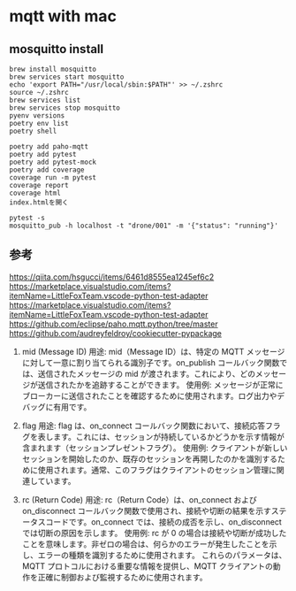 # mqtt with mac

## mosquitto install

```
brew install mosquitto
brew services start mosquitto
echo 'export PATH="/usr/local/sbin:$PATH"' >> ~/.zshrc
source ~/.zshrc
brew services list
brew services stop mosquitto
pyenv versions
poetry env list
poetry shell
```

```
poetry add paho-mqtt
poetry add pytest
poetry add pytest-mock
poetry add coverage
coverage run -m pytest
coverage report
coverage html
index.htmlを開く
```

```
pytest -s
mosquitto_pub -h localhost -t "drone/001" -m '{"status": "running"}'
```

## 参考

https://qiita.com/hsgucci/items/6461d8555ea1245ef6c2
https://marketplace.visualstudio.com/items?itemName=LittleFoxTeam.vscode-python-test-adapter
https://marketplace.visualstudio.com/items?itemName=LittleFoxTeam.vscode-python-test-adapter
https://github.com/eclipse/paho.mqtt.python/tree/master
https://github.com/audreyfeldroy/cookiecutter-pypackage

1. mid (Message ID)
   用途: mid（Message ID）は、特定の MQTT メッセージに対して一意に割り当てられる識別子です。on_publish コールバック関数では、送信されたメッセージの mid が渡されます。これにより、どのメッセージが送信されたかを追跡することができます。
   使用例: メッセージが正常にブローカーに送信されたことを確認するために使用されます。ログ出力やデバッグに有用です。
2. flag
   用途: flag は、on_connect コールバック関数において、接続応答フラグを表します。これには、セッションが持続しているかどうかを示す情報が含まれます（セッションプレゼントフラグ）。
   使用例: クライアントが新しいセッションを開始したのか、既存のセッションを再開したのかを識別するために使用されます。通常、このフラグはクライアントのセッション管理に関連しています。

3. rc (Return Code)
   用途: rc（Return Code）は、on_connect および on_disconnect コールバック関数で使用され、接続や切断の結果を示すステータスコードです。on_connect では、接続の成否を示し、on_disconnect では切断の原因を示します。
   使用例: rc が 0 の場合は接続や切断が成功したことを意味します。非ゼロの場合は、何らかのエラーが発生したことを示し、エラーの種類を識別するために使用されます。
   これらのパラメータは、MQTT プロトコルにおける重要な情報を提供し、MQTT クライアントの動作を正確に制御および監視するために使用されます。
